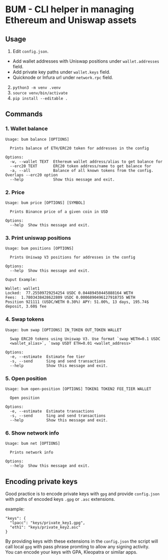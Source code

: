 # BUM - CLI helper in managing Ethereum and Uniswap assets


## Usage

1. Edit `config.json`. 
- Add wallet addresses with Uniswap positions under `wallet.addresses` field. 
- Add private key paths under `wallet.keys` field. 
- Quicknode or Infura url under `network.rpc` field.

2. `python3 -m venv .venv`
3. `source venv/bin/activate`
4. `pip install --editable .`


## Commands

### 1. Wallet balance

```
Usage: bum balance [OPTIONS]

  Prints balance of ETH/ERC20 token for addresses in the config

Options:
  -w, --wallet TEXT  Ethereum wallet address/alias to get balance for
  --erc20 TEXT       ERC20 token address/name to get balance for
  -a, --all          Balance of all known tokens from the config. Overlaps --erc20 option
  --help             Show this message and exit.
```

### 2. Price

```
Usage: bum price [OPTIONS] [SYMBOL]

  Prints Binance price of a given coin in USD

Options:
  --help  Show this message and exit.
```

### 3. Print uniswap positions

```
Usage: bum positions [OPTIONS]

  Prints Uniswap V3 positions for addresses in the config

Options:
  --help  Show this message and exit.
```

```
Ouput Example:

Wallet: wallet1
Locked:  77.25509729254254 USDC 0.04489450445888164 WETH
Fees:  1.7803438428622809 USDC 0.0006890496127918755 WETH
Position 921111 (USDC/WETH 0.30%) APY: 51.00%, 13 days, 195.74$ deposit, 3.60$ fee
```

### 4. Swap tokens
```
Usage: bum swap [OPTIONS] IN_TOKEN OUT_TOKEN WALLET

  Swap ERC20 tokens using Uniswap V3. Use format `swap WETH=0.1 USDC
  <wallet_alias>`, `swap USDT ETH=0.01 <wallet_address>`

Options:
  -e, --estimate  Estimate fee tier
  -s, --send      Sing and send transactions
  --help          Show this message and exit.
```

### 5. Open position
```
Usage: bum open-position [OPTIONS] TOKEN1 TOKEN2 FEE_TIER WALLET

  Open position

Options:
  -e, --estimate  Estimate transactions
  -s, --send      Sing and send transactions
  --help          Show this message and exit.
```

### 6. Show network info
```
Usage: bum net [OPTIONS]

  Prints network info

Options:
  --help  Show this message and exit.
```

## Encoding private keys

Good practice is to encode private keys with `gpg` and provide `config.json` with paths of encoded keys `.gpg` or `.asc` extensions. 

example:

```
"keys": {
  "lpacc": "keys/private_key1.gpg",
  "eth1": "keys/private_key2.asc"
}
```

By providing keys with these extensions in the `config.json` the script will call local `gpg` with pass phrase promting to allow any signing activity.   
You can encode your keys with GPA, Kleopatra or similar apps.
